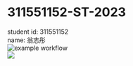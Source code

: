 # 311551152-ST-2023
  
student id: 311551152  
name: 翁志彤  
![example workflow](https://github.com/WengChihTung/311551152-ST-2023/actions/workflows/github-actions-demo.yml/badge.svg)  
![](https://github.com/WengChihTung/311551152-ST-2023/actions/workflows/Lab01-CI.yml/badge.svg)
